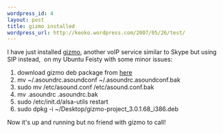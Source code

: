 ```yaml
--- 
wordpress_id: 4
layout: post
title: gizmo installed
wordpress_url: http://keoko.wordpress.com/2007/05/26/test/
---
```

I have just installed <a href="http://www.gizmoproject.com" title="gizmo">gizmo</a>, another voIP service similar to Skype but using SIP instead,  on my Ubuntu Feisty with some minor issues:
<ol>
	<li>download gizmo deb package from <a href="http://www.gizmoproject.com/download-linux.html" title="linux gizmo file">here</a></li>
	<li>mv ~/.asoundrc.asoundconf ~/.asoundrc.asoundconf.bak</li>
	<li>sudo mv /etc/asound.conf /etc/asound.conf.bak</li>
	<li>mv .asoundrc .asoundrc.bak</li>
	<li>sudo /etc/init.d/alsa-utils restart</li>
	<li>sudo dpkg -i ~/Desktop/gizmo-project_3.0.1.68_i386.deb</li>
</ol>
Now it's up and running but no friend with gizmo to call!
